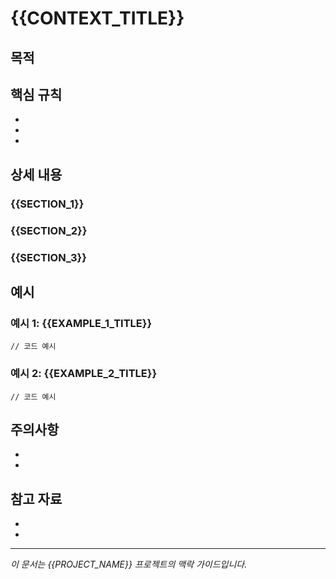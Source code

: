 # {{CONTEXT_TITLE}}

## 목적
<!-- 이 맥락/가이드의 목적과 사용 시나리오를 설명하세요 -->

## 핵심 규칙
<!-- 가장 중요한 규칙들을 나열하세요 -->
- 
- 
- 

## 상세 내용

### {{SECTION_1}}
<!-- 첫 번째 주요 섹션 -->

### {{SECTION_2}}
<!-- 두 번째 주요 섹션 -->

### {{SECTION_3}}
<!-- 세 번째 주요 섹션 -->

## 예시
<!-- 구체적인 코드 예시나 사용 사례를 제공하세요 -->

### 예시 1: {{EXAMPLE_1_TITLE}}
```{{LANGUAGE}}
// 코드 예시
```

### 예시 2: {{EXAMPLE_2_TITLE}}
```{{LANGUAGE}}
// 코드 예시
```

## 주의사항
<!-- 흔한 실수나 주의해야 할 점 -->
- 
- 

## 참고 자료
<!-- 관련 문서나 외부 리소스 링크 -->
- 
- 

---
*이 문서는 {{PROJECT_NAME}} 프로젝트의 맥락 가이드입니다.*